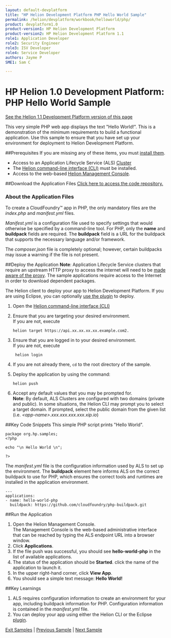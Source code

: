 ```yaml
---
layout: default-devplatform
title: "HP Helion Development Platform PHP Hello World Sample"
permalink: /helion/devplatform/workbook/helloworld/php/
product: devplatform1.0
product-version1: HP Helion Development Platform
product-version2: HP Helion Development Platform 1.1
role1: Application Developer
role2: Security Engineer
role3: ISV Developer 
role4: Service Developer
authors: Jayme P
SME1: Sam C

---
```

<!--PUBLISHED-->
# HP Helion 1.0 Development Platform: PHP Hello World Sample
[See the Helion 1.1 Development Platform version of this page](/helion/devplatform/1.1/workbook/helloworld/php/)

This very simple PHP web app displays the text "Hello World!". This is a demonstration of the minimum requirements to build a functional application. Use this sample to ensure that you have set up your environment for deployment to Helion Development Platform.

##Prerequisites
If you are missing any of these items, you must [install them](/helion/devplatform/appdev/).

- Access to an Application Lifecycle Service (ALS) [Cluster](/als/v1/admin/cluster/)
- The  [Helion command-line interface (CLI)](/als/v1/user/client/) must be installed.
- Access to the web-based [Helion Management Console](/als/v1/user/console/).

##Download the Application Files
[Click here to access the code repository.](https://github.com/HelionDevPlatform/helion-hello-world-php)

### About the Application Files
To create a CloudFoundry&#8482; app in PHP, the only mandatory files are the *index.php* and *manifest.yml* files. 

*Manifest.yml* is a configuration file used to specify settings that would otherwise be specified by a command-line tool. For PHP, only the **name** and **buildpack** fields are required. The **buildpack** field is a URL for the buildpack that supports the necessary language and/or framework.

The *composer.json* file is completely optional; however, certain buildpacks may issue a warning if the file is not present.

##Deploy the Application
**Note**: Application Lifecycle Service clusters that require an upstream HTTP proxy to access the internet will need to be [made aware of the proxy](/als/v1/admin/server/configuration/#staging-cache-app-http-proxy). The sample applications require access to the Internet in order to download dependent packages. 

The Helion client to deploy your app to Helion Development Platform.  If you are using Eclipse, you can optionally [use the plugin](/helion/devplatform/eclipse/) to deploy.

1.	Open the [Helion command-line interface (CLI)](/als/v1/user/reference/client-ref/)
3.	Ensure that you are targeting your desired environment.  <br /> If you are not, execute
	
		helion target https://api.xx.xx.xx.xx.example.com2.	


1. Ensure that you are logged in to your desired environment.  <br />If you are not, execute
	
		helion login
	
4.	If you are not already there, `cd` to the root directory of the sample.
5.	Deploy the application by using the command:
	
		helion push 


1. Accept any default values that you may be prompted for. <br />**Note**: By default, ALS Clusters are configured with two domains (private and public).  In some situations, the Helion CLI may prompt you to select a target domain.  If prompted, select the public domain from the given list (i.e. *&#60;app-name>.xxx.xxx.xxx.xxx.xip.io*)


##Key Code Snippets
This simple PHP script prints "Hello World".
	
	package org.hp.samples;
	<?php
	
	echo "\n Hello World \n";
	
	?>

The *manifest.yml* file is the configuration information used by ALS to set up the environment. The **buildpack** element here informs ALS on the correct buildpack to use for PHP, which ensures the correct tools and runtimes are installed in the application environment.

	---
	applications:
	- name: hello-world-php  
	  buildpack: https://github.com/cloudfoundry/php-buildpack.git

##Run the Application
1.	Open the Helion Management Console. <br /> The Management Console is the web-based administrative interface that can be reached by typing the ALS endpoint URL into a browser window.
2.	Click **Applications**.
3.	If the file push was successful, you should see **hello-world-php** in the list of available applications.
4.	The status of the application should be **Started**. click the name of the application to launch it.
5.	In the upper right-hand corner, click **View App**.
6.	You should see a simple text message: **Hello World!**

##Key Learnings
1. ALS requires configuration information to create an environment for your app, including buildpack information for PHP. Configuration information is contained in the *manifest.yml* file.
2. You can deploy your app using either the Helion CLI or the Eclipse [plugin](/helion/devplatform/eclipse/).

[Exit Samples](/helion/devplatform/appdev) | [Previous Sample](/helion/devplatform/workbook/messaging/php/) | [Next Sample](/helion/devplatform/workbook/database/php/)
